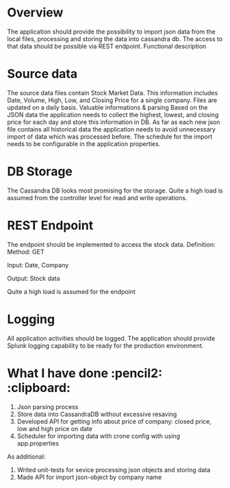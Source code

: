 <h1>Overview</h1>

The application should provide the possibility to import json data from the local files, processing and storing the data into cassandra db. The access to that data should be possible via REST endpoint.
Functional description

<h1>Source data</h1>

The source data files contain Stock Market Data. This information includes Date, Volume, High, Low, and Closing Price for a single company. Files are updated on a daily basis.
Valuable informations & parsing
Based on the JSON data the application needs to collect the highest, lowest, and closing price for each day and store this information in DB. As far as each new json file contains all historical data the application needs to avoid unnecessary import of data which was processed before. The schedule for the import needs to be configurable in the application properties.

<h1>DB Storage</h1>
The Cassandra DB looks most promising for the storage. Quite a high load is assumed from the controller level for read and write operations.

<h1>REST Endpoint</h1>
The endpoint should be implemented to access the stock data. Definition: Method: GET

Input: Date, Company

Output: Stock data

Quite a high load is assumed for the endpoint

<h1>Logging</h1>
All application activities should be logged. The application should provide Splunk logging capability to be ready for the production environment.

<h1>What I have done :pencil2: :clipboard:</h1> 

1. Json parsing process
2. Store data into CassandraDB without excessive resaving
3. Developed API for getting info about price of company: closed price, low and high price on date
4. Scheduler for importing data with crone config with using app.properties

As additional:
1. Writed unit-tests for sevice processing json objects and storing data
2. Made API for import json-object by company name
